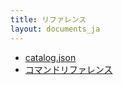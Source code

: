 ```yaml
---
title: リファレンス
layout: documents_ja
---
```


 * [catalog.json](./catalog/)
 * [コマンドリファレンス](./commands/)


